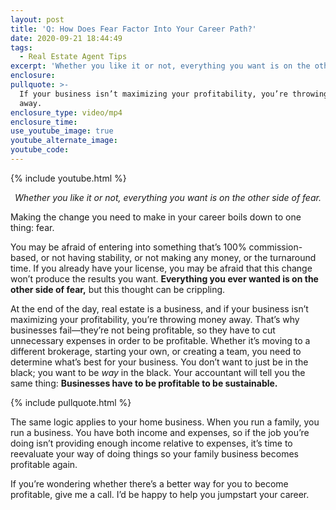 ```yaml
---
layout: post
title: 'Q: How Does Fear Factor Into Your Career Path?'
date: 2020-09-21 18:44:49
tags:
  - Real Estate Agent Tips
excerpt: 'Whether you like it or not, everything you want is on the other side of fear.'
enclosure:
pullquote: >-
  If your business isn’t maximizing your profitability, you’re throwing money
  away.
enclosure_type: video/mp4
enclosure_time:
use_youtube_image: true
youtube_alternate_image:
youtube_code:
---
```


{% include youtube.html %}

<p style="text-align: center;"><em>Whether you like it or not, everything you want is on the other side of fear.</em></p>

Making the change you need to make in your career boils down to one thing: fear.&nbsp;

You may be afraid of entering into something that’s 100% commission-based, or not having stability, or not making any money, or the turnaround time. If you already have your license, you may be afraid that this change won’t produce the results you want. **Everything you ever wanted is on the other side of fear,** but this thought can be crippling.&nbsp;

At the end of the day, real estate is a business, and if your business isn’t maximizing your profitability, you’re throwing money away. That’s why businesses fail—they’re not being profitable, so they have to cut unnecessary expenses in order to be profitable. Whether it’s moving to a different brokerage, starting your own, or creating a team, you need to determine what’s best for your business. You don’t want to just be in the black; you want to be *way* in the black. Your accountant will tell you the same thing: **Businesses have to be profitable to be sustainable.**&nbsp;

{% include pullquote.html %}

The same logic applies to your home business. When you run a family, you run a business. You have both income and expenses, so if the job you’re doing isn’t providing enough income relative to expenses, it’s time to reevaluate your way of doing things so your family business becomes profitable again.&nbsp;

If you’re wondering whether there’s a better way for you to become profitable, give me a call. I’d be happy to help you jumpstart your career.